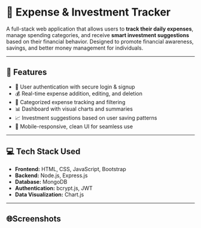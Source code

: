 # 💸 Expense & Investment Tracker

A full-stack web application that allows users to **track their daily expenses**, manage spending categories, and receive **smart investment suggestions** based on their financial behavior. Designed to promote financial awareness, savings, and better money management for individuals.

---

## 📌 Features

- 🔐 User authentication with secure login & signup
- 💰 Real-time expense addition, editing, and deletion
- 📂 Categorized expense tracking and filtering
- 📊 Dashboard with visual charts and summaries
- 📈 Investment suggestions based on user saving patterns
- 📱 Mobile-responsive, clean UI for seamless use

---

## 💻 Tech Stack Used

- **Frontend:** HTML, CSS, JavaScript, Bootstrap
- **Backend:** Node.js, Express.js
- **Database:** MongoDB
- **Authentication:** bcrypt.js, JWT
- **Data Visualization:** Chart.js

---

## 🌐Screenshots 



